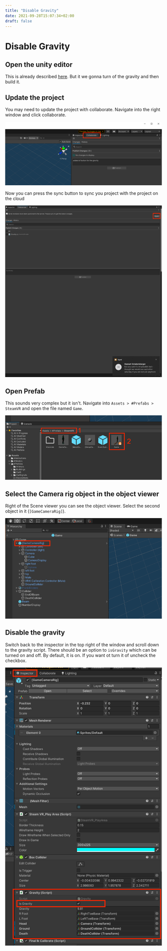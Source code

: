 ```yaml
---
title: "Disable Gravity"
date: 2021-09-28T15:07:34+02:00
draft: false
---
```


# Disable Gravity

## Open the unity editor

This is already described [here](../start-application/#build-it-yourself). But it we gonna turn of the gravity and 
then build it.

## Update the project

You may need to update the project with collaborate. Navigate into the right window and click collaborate.

![collaborate](./img/collaborate.png)

Now you can press the sync button to sync you project with the project on the cloud

![sync](./img/sync.png)

## Open Prefab

This sounds very complex but it isn't. Navigate into `Assets > #Prefabs > SteamVR` and open the file named `Game`.

![open-prefab](./img/open-prefab.png)

## Select the Camera rig object in the object viewer

Right of the Scene viewer you can see the object viewer. Select the second object in it (`[GameCameraRig]`).

![select-object](./img/select-object.png)

## Disable the gravity

Switch back to the inspector in the top right of the window and scroll down to the gravity script. There should be 
an option to `isGravity` which can be turned on and off. By default, it is on. If you want ot turn it of uncheck the 
checkbox.

![disable-gravity](./img/disable-gravity.png)


